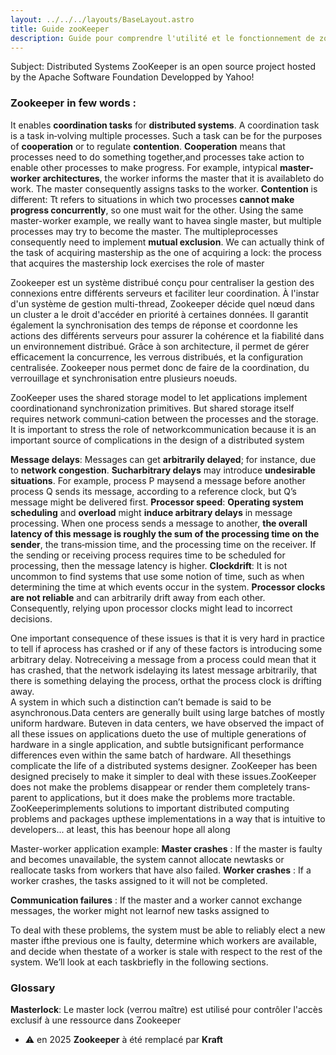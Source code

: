 ```yaml
---
layout: ../../../layouts/BaseLayout.astro
title: Guide zooKeeper
description: Guide pour comprendre l'utilité et le fonctionnement de zookeeper 
---
```

Subject: Distributed Systems
ZooKeeper is an open source project hosted by the Apache Software Foundation
Developped by Yahoo!
### Zookeeper in few words :
It enables **coordination tasks** for **distributed systems**. A coordination task is a task in‐volving  multiple  processes.  Such  a  task  can  be  for  the  purposes  of  **cooperation**  or  to regulate **contention**. 
**Cooperation** means that processes need to do something together,and processes take action to enable other processes to make progress. For example, intypical **master-worker architectures**, the worker informs the master that it is availableto do work. The master consequently assigns tasks to the worker. 
**Contention** is different:
Tt refers to situations in which two processes **cannot make progress concurrently**, so one must wait for the other. Using the same master-worker example, we really want to havea  single  master,  but  multiple  processes  may  try  to  become  the  master.  The  multipleprocesses consequently need to implement **mutual exclusion**. We can actually think of the task of acquiring mastership as the one of acquiring a lock: the process that acquires the mastership lock exercises the role of master

Zookeeper est un système distribué conçu pour centraliser la gestion des connexions entre différents serveurs et faciliter leur coordination. À l'instar d'un système de gestion multi-thread, Zookeeper décide quel nœud dans un cluster a le droit d'accéder en priorité à certaines données. Il garantit également la synchronisation des temps de réponse et coordonne les actions des différents serveurs pour assurer la cohérence et la fiabilité dans un environnement distribué. Grâce à son architecture, il permet de gérer efficacement la concurrence, les verrous distribués, et la configuration centralisée.
Zookeeper nous permet donc de faire de la coordination, du verrouillage et synchronisation entre plusieurs noeuds.


ZooKeeper uses the shared storage model to let applications implement coordinationand synchronization primitives. But shared storage itself requires network communi‐cation between the processes and the storage. It is important to stress the role of networkcommunication because it is an important source of complications in the design of a distributed system

**Message delays**:
Messages can get **arbitrarily delayed**; for instance, due to **network congestion**. **Sucharbitrary delays** may introduce **undesirable situations**. For example, process P maysend a message before another process Q sends its message, according to a reference clock, but Q’s message might be delivered first. **Processor speed**:
**Operating system scheduling** and **overload** might **induce arbitrary delays** in message processing. When one process sends a message to another, **the overall latency of this message is roughly the sum of the processing time on the sender**, the trans‐mission time, and the processing time on the receiver. If the sending or receiving process requires time to be scheduled for processing, then the message latency is higher. 
**Clockdrift**:
It is not uncommon to find systems that use some notion of time, such as when determining the time at which events occur in the system. **Processor clocks are not reliable** and can arbitrarily drift away from each other. Consequently, relying upon processor clocks might lead to incorrect decisions.

One important consequence of these issues is that it is very hard in practice to tell if aprocess has crashed or if any of these factors is introducing some arbitrary delay. Notreceiving a message from a process could mean that it has crashed, that the network isdelaying its latest message arbitrarily, that there is something delaying the process, orthat  the  process  clock  is  drifting  away.  
A  system  in  which  such  a  distinction  can’t  bemade is said to be asynchronous.Data centers are generally built using large batches of mostly uniform hardware. Buteven in data centers, we have observed the impact of all these issues on applications dueto the use of multiple generations of hardware in a single application, and subtle butsignificant performance differences even within the same batch of hardware. All thesethings complicate the life of a distributed systems designer.
ZooKeeper  has  been  designed  precisely  to  make  it  simpler  to  deal  with  these  issues.ZooKeeper does not make the problems disappear or render them completely trans‐parent  to  applications,  but  it  does  make  the  problems  more  tractable.  ZooKeeperimplements solutions to important distributed computing problems and packages upthese implementations in a way that is intuitive to developers... at least, this has beenour hope all along


Master-worker application example: 
**Master crashes** : If  the  master  is  faulty  and  becomes  unavailable,  the  system  cannot  allocate  newtasks or reallocate tasks from workers that have also failed.
**Worker crashes** : If a worker crashes, the tasks assigned to it will not be completed.

**Communication failures** : If the master and a worker cannot exchange messages, the worker might not learnof new tasks assigned to 

To deal with these problems, the system must be able to reliably elect a new master ifthe previous one is faulty, determine which workers are available, and decide when thestate of a worker is stale with respect to the rest of the system. We’ll look at each taskbriefly in the following sections.

### Glossary 

**Masterlock**: Le master lock (verrou maître) est utilisé pour contrôler l'accès exclusif à une ressource dans Zookeeper

- ⚠️ en 2025 **Zookeeper** à été remplacé par **Kraft**